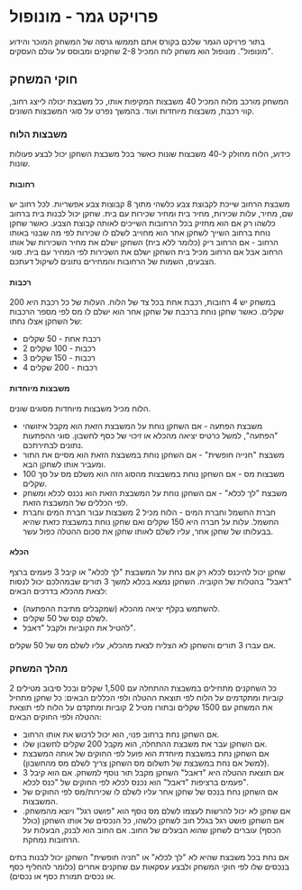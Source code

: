 # פרויקט גמר - מונופול
בתור פרויקט הגמר שלכם בקורס אתם תממשו גרסה של המשחק המוכר והידוע "מונופול".
מונופול הוא משחק לוח המכיל 2-8 שחקנים ומבוסס על עולם העסקים.
## חוקי המשחק
המשחק מורכב מלוח המכיל 40 משבצות המקיפות אותו, כל משבצת יכולה לייצג רחוב, קווי רכבת, משבצות מיוחדות ועוד. בהמשך נפרט על סוגי המשבצות השונים.

### משבצות הלוח
כידוע, הלוח מחולק ל-40 משבצות שונות כאשר בכל משבצת השחקן יכול לבצע פעולות שונות.
#### רחובות
משבצת הרחוב שייכת לקבוצת צבע כלשהי מתוך 8 קבוצות צבע אפשריות. לכל רחוב יש שם, מחיר, עלות שכירות, מחיר בית ומחיר שכירות עם בית. שחקן יכול לבנות בית ברחוב כלשהו רק אם הוא מחזיק בכל הרחובות השייכים לאותה קבוצת הצבע. כאשר שחקן נוחת ברחוב השייך לשחקן אחר הוא מחוייב לשלם לו שכירות לפי מה שבנוי באותו הרחוב - אם הרחוב ריק (כלומר ללא בית) השחקן ישלם את מחיר השכירות של אותו הרחוב אבל אם הרחוב מכיל בית השחקן ישלם את השכירות לפי המחיר עם בית. סוגי הצבעים, השמות של הרחובות והמחירים נתונים לשיקול דעתכם.
#### רכבות
במשחק יש 4 רחובות, רכבת אחת בכל צד של הלוח. העלות של כל רכבת היא 200 שקלים. כאשר שחקן נוחת ברכבת של שחקן אחר הוא ישלם לו מס לפי מספר הרכבות של השחקן אצלו נחתו:
* רכבת אחת - 50 שקלים
* 2 רכבות - 100 שקלים
* 3 רכבות - 150 שקלים
* 4 רכבות - 200 שקלים
#### משבצות מיוחדות
הלוח מכיל משבצות מיוחדות מסוגים שונים.

* משבצת הפתעה - אם השחקן נוחת על המשבצת הזאת הוא מקבל איזושהי "הפתעה", למשל כרטיס יציאה מהכלא או זיכוי של כסף לחשבון. סוגי ההפתעות נתונים לבחירתכם.
* משבצת "חנייה חופשית" - אם השחקן נוחת במשבצת הזאת הוא מסיים את התור ומעביר אותו לשחקן הבא.
* משבצות מס - אם השחקן נוחת במשבצות מהסוג הזה הוא משלם מס על סך 100 שקלים.
* משבצת "לך לכלא" - אם השחקן נוחת על המשבצת הזאת הוא נכנס לכלא ומשחק לפי הכללים של המשבצת הזאת.
* חברת החשמל וחברת המים - הלוח מכיל 2 משבצות עבור חברת המים וחברת החשמל. עלות על חברה היא 150 שקלים ואם שחקן נוחת במשבצת כזאת שהיא בבעלותו של שחקן אחר, עליו לשלם לאותו שחקן את סכום ההטלה כפול עשר.
#### הכלא
שחקן יכול להיכנס לכלא רק אם נחת על המשבצת "לך לכלא" או קיבל 3 פעמים ברצף "דאבל" בהטלות של הקוביה.
השחקן נמצא בכלא למשך 3 תורים שבמהלכם יכול לנסות לצאת מהכלא בדרכים הבאים:
* להשתמש בקלף יציאה מהכלא (שמקבלים מתיבת ההפתעה).
* לשלם קנס של 50 שקלים.
* להטיל את הקוביות ולקבל "דאבל".

אם עברו 3 תורים והשחקן לא הצליח לצאת מהכלא, עליו לשלם מס של 50 שקלים.

### מהלך המשחק
כל השחקנים מתחילים במשבצת ההתחלה עם 1,500 שקלים ובכל סיבוב מטילים 2 קוביות ומתקדמים על הלוח לפי תוצאת ההטלה ולפי הכללים הבאים:
כל שחקן מתחיל את המשחק עם 1500 שקלים ובתורו מטיל 2 קוביות ומתקדם על הלוח לפי תוצאת ההטלה ולפי החוקים הבאים:
* אם השחקן נחת ברחוב פנוי, הוא יכול לרכוש את אותו הרחוב.
* אם השחקן עבר את משבצת ההתחלה, הוא מקבל 200 שקלים לחשבון שלו.
* אם השחקן נחת במשבצת מיוחדת הוא פועל לפי החוקים של אותה המשבצת (למשל אם נחת במשבצת של תשלום מס השחקן צריך לשלם מס מהחשבון).
* אם תוצאת ההטלה היא "דאבל" השחקן מקבל תור נוסף למשחק. אם הוא קיבל 3 פעמים ברציפות "דאבל" הוא נכנס לכלא לפי החוקים של "כנס לכלא".
* אם השחקן נחת בנכס של שחקן אחר עליו לשלם לו שכירות/מס לפי החוקים של המשבצות.
* אם שחקן לא יכול להרשות לעצמו לשלם מס נוסף הוא "פושט רגל" ויוצא מהמשחק. אם השחקן פושט רגל בגלל חוב לשחקן כלשהו, כל הנכסים של אותו השחקן (כולל הכסף) עוברים לשחקן שהוא הבעלים של החוב. אם החוב הוא לבנק, הבעלות על הרחובות נמחקת.

אם נחת בכל משבצת שהיא לא "לך לכלא" או "חניה חופשית" השחקן יכול לבנות בתים בנכסים שלו לפי חוקי המשחק ולבצע עסקאות עם שחקנים אחרים (כלומר להחליף כסף או נכסים תמורת כסף או נכסים).
